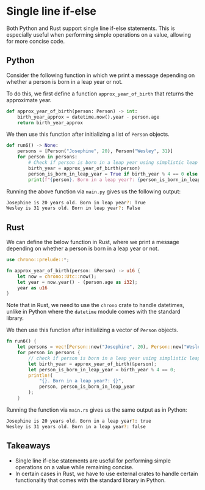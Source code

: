 # Single line if-else

Both Python and Rust support single line if-else statements. This is especially useful when
performing simple operations on a value, allowing for more concise code.

## Python

Consider the following function in which we print a message depending on whether a person is
born in a leap year or not.

To do this, we first define a function `approx_year_of_birth` that returns the approximate year.

```py
def approx_year_of_birth(person: Person) -> int:
    birth_year_approx = datetime.now().year - person.age
    return birth_year_approx
```

We then use this function after initializing a list of `Person` objects.

```py
def run6() -> None:
    persons = [Person("Josephine", 20), Person("Wesley", 31)]
    for person in persons:
        # Check if person is born in a leap year using simplistic leap year logic
        birth_year = approx_year_of_birth(person)
        person_is_born_in_leap_year = True if birth_year % 4 == 0 else False
        print(f"{person}. Born in a leap year?: {person_is_born_in_leap_year}")
```

Running the above function via `main.py` gives us the following output:

```bash
Josephine is 20 years old. Born in leap year?: True
Wesley is 31 years old. Born in leap year?: False
```

## Rust

We can define the below function in Rust, where we print a message depending on whether a person is
born in a leap year or not.

```rs
use chrono::prelude::*;

fn approx_year_of_birth(person: &Person) -> u16 {
    let now = chrono::Utc::now();
    let year = now.year() - (person.age as i32);
    year as u16
}
```

Note that in Rust, we need to use the `chrono` crate to handle datetimes, unlike in Python where
the `datetime` module comes with the standard library.

We then use this function after initializing a vector of `Person` objects.

```rs
fn run6() {
    let persons = vec![Person::new("Josephine", 20), Person::new("Wesley", 31)];
    for person in persons {
        // check if person is born in a leap year using simplistic leap year logic
        let birth_year = approx_year_of_birth(&person);
        let person_is_born_in_leap_year = birth_year % 4 == 0;
        println!(
            "{}. Born in a leap year?: {}",
            person, person_is_born_in_leap_year
        );
    }
```

Running the function via `main.rs` gives us the same output as in Python:

```bash
Josephine is 20 years old. Born in a leap year?: true
Wesley is 31 years old. Born in a leap year?: false
```

## Takeaways

- Single line if-else statements are useful for performing simple operations on a value while
  remaining concise.
- In certain cases in Rust, we have to use external crates to handle certain functionality that
  comes with the standard library in Python.
